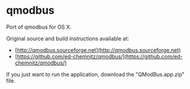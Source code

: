 # qmodbus

Port of qmodbus for OS X.

Original source and build instructions available at:
* [http://qmodbus.sourceforge.net](http://qmodbus.sourceforge.net)
* [https://github.com/ed-chemnitz/qmodbus/](https://github.com/ed-chemnitz/qmodbus/)

If you just want to run the application, download the "QModBus.app.zip" file.
